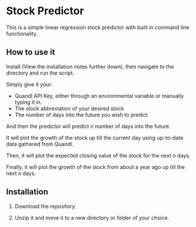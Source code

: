 # Stock Predictor

This is a simple linear regression stock predictor with built in command line functionality.

## How to use it
Install (View the installation notes further down), then navigate to the directory and run the script.

Simply give it your:

* Quandl API Key, either through an environmental variable or manually typing it in.
* The stock abbreviation of your desired stock
* The number of days into the future you wish to predict

And then the predictor will predict *n* number of days into the future.

It will plot the growth of the stock up till the current day using up-to-date data gathered from Quandl.

Then, it will plot the expected closing value of the stock for the next *n* days.

Finally, it will plot the growth of the stock from about a year ago up till the next *n* days.

## Installation

1. Download the repository.

2. Unzip it and move it to a new directory or folder of your choice.
